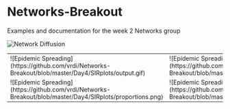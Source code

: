# Networks-Breakout
Examples and documentation for the week 2 Networks group

![Network Diffusion](https://github.com/vrdi/Networks-Breakout/blob/master/Day4/100_node_diffusion.gif)

<table>
  <tr><td>
![Epidemic Spreading](https://github.com/vrdi/Networks-Breakout/blob/master/Day4/SIRplots/output.gif)
    </td><td>
![Epidemic Spreading](https://github.com/vrdi/Networks-Breakout/blob/master/Day4/SIRplots/output2.gif)
    </td></tr>
    <tr><td>
![Epidemic Spreading](https://github.com/vrdi/Networks-Breakout/blob/master/Day4/SIRplots/proportions.png)
    </td><td>
![Epidemic Spreading](https://github.com/vrdi/Networks-Breakout/blob/master/Day4/SIRplots/proportions2.png)
      </td></tr>
